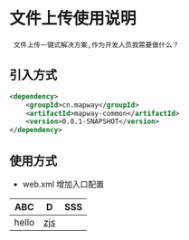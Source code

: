 
# 文件上传使用说明
     文件上传一键式解决方案,作为开发人员我需要做什么？
## 引入方式
``` xml
<dependency> 
	<groupId>cn.mapway</groupId>
	<artifactId>mapway-common</artifactId>
	<version>0.0.1-SNAPSHOT</version>
</dependency>
```
## 使用方式
- web.xml 增加入口配置

|ABC|D|SSS|
|---|---|---|
|hello|[zjs](http;?/www.baidu.com/zjs)||
		